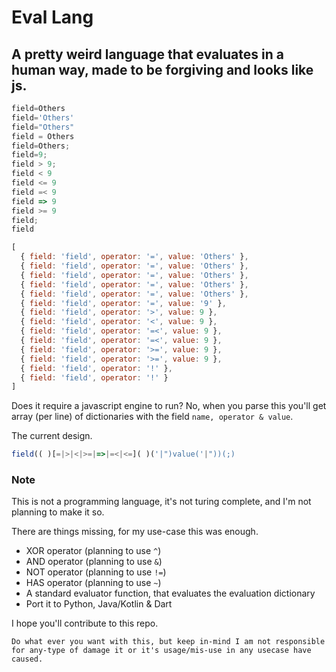 # Eval Lang 
## A pretty weird language that evaluates in a human way, made to be forgiving and looks like js.

```js 
field=Others
field='Others'
field="Others"
field = Others
field=Others;
field=9;
field > 9;
field < 9
field <= 9
field =< 9
field => 9
field >= 9
field;
field
```

```js
[
  { field: 'field', operator: '=', value: 'Others' },
  { field: 'field', operator: '=', value: 'Others' },
  { field: 'field', operator: '=', value: 'Others' },
  { field: 'field', operator: '=', value: 'Others' },
  { field: 'field', operator: '=', value: 'Others' },
  { field: 'field', operator: '=', value: '9' },
  { field: 'field', operator: '>', value: 9 },
  { field: 'field', operator: '<', value: 9 },
  { field: 'field', operator: '=<', value: 9 },
  { field: 'field', operator: '=<', value: 9 },
  { field: 'field', operator: '>=', value: 9 },
  { field: 'field', operator: '>=', value: 9 },
  { field: 'field', operator: '!' },
  { field: 'field', operator: '!' }
]
```

Does it require a javascript engine to run? No, when you parse this you'll get array (per line) of dictionaries with the field ```name, operator & value```.

The current design.
```js
field(( )[=|>|<|>=|=>|=<|<=]( )('|")value('|"))(;)
```

### Note
This is not a programming language, it's not turing complete, and I'm not planning to make it so.

There are things missing, for my use-case this was enough.
- XOR operator (planning to use ```^```)
- AND operator (planning to use ```&```)
- NOT operator (planning to use ```!=```)
- HAS operator (planning to use ```~```)
- A standard evaluator function, that evaluates the evaluation dictionary
- Port it to Python, Java/Kotlin & Dart



I hope you'll contribute to this repo.

```
Do what ever you want with this, but keep in-mind I am not responsible 
for any-type of damage it or it's usage/mis-use in any usecase have caused.
```

